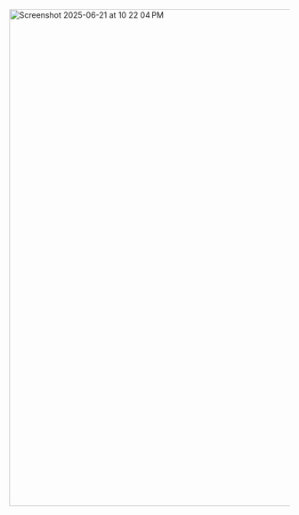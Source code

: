 <img width="894" alt="Screenshot 2025-06-21 at 10 22 04 PM" src="https://github.com/user-attachments/assets/264cb266-6df1-40d5-aba4-ed62e0e1e3a5" />
